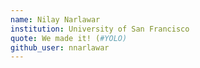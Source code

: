 ```yaml
---
name: Nilay Narlawar
institution: University of San Francisco
quote: We made it! (#YOLO)
github_user: nnarlawar
---
```

